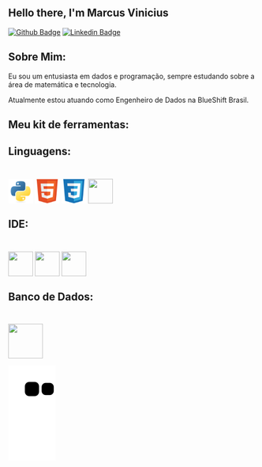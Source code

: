 ## Hello there, I'm Marcus Vinicius

[![Github Badge](https://img.shields.io/badge/-Github-000?style=flat-square&logo=Github&logoColor=white&link=https://github.com/Markeid)](https://github.com/Markeid)
[![Linkedin Badge](https://img.shields.io/badge/-LinkedIn-blue?style=flat-square&logo=Linkedin&logoColor=white&link=https://www.linkedin.com/in/marcus-vinicius-ara%C3%BAjo-5a9180198/)](https://www.linkedin.com/in/marcus-vinicius-ara%C3%BAjo-5a9180198/)

## Sobre Mim:

Eu sou um entusiasta em dados e programação, sempre estudando sobre a área de matemática e tecnologia.

Atualmente estou atuando como Engenheiro de Dados na BlueShift Brasil.

## Meu kit de ferramentas:

## Linguagens: <div style="display: inline_block"><br> 
  <img align="center" height="50" width="50" src="https://raw.githubusercontent.com/devicons/devicon/master/icons/python/python-original.svg"> <img align="center" height="50" width="50" src="https://raw.githubusercontent.com/devicons/devicon/master/icons/html5/html5-original.svg"> <img align="center" height="50" width="50" src="https://raw.githubusercontent.com/devicons/devicon/master/icons/css3/css3-original.svg"> <img align="center" height="50" width="50" src="https://cdn.jsdelivr.net/gh/devicons/devicon/icons/php/php-plain.svg">        
 </div>
 
## IDE: <div style="display: inline_block"><br> 
<img align="center" height="50" width="50" src="https://cdn.jsdelivr.net/gh/devicons/devicon/icons/pycharm/pycharm-original.svg"> <img align="center" height="50" width="50" src="https://cdn.jsdelivr.net/gh/devicons/devicon/icons/jupyter/jupyter-original.svg"> <img align="center" height="50" width="50" src="https://cdn.jsdelivr.net/gh/devicons/devicon/icons/vscode/vscode-original.svg">                 
</div>

## Banco de Dados: <div style="display: inline_block"><br> 
<img align="center" height="70" width="70" src="https://cdn.jsdelivr.net/gh/devicons/devicon/icons/mysql/mysql-original-wordmark.svg">     
</div>

<div> 

  ![Snake animation](https://github.com/rafaballerini/rafaballerini/blob/output/github-contribution-grid-snake.svg)
  
</div>
